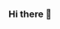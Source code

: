 ### Hi there 👋

<!--
**lilianabounegru/lilianabounegru** is a ✨ _special_ ✨ repository because its `README.md` (this file) appears on your GitHub profile.

I am a Lecturer in Digital Methods at the Department of Digital Humanities, King’s College London. Previously I was a postdoctoral research fellow at the Oxford Internet Institute (University of Oxford). I am also a research associate at the Digital Methods Initiative (University of Amsterdam) and Sciences Po Paris médialab. I co-founded the Public Data Lab, a network of research labs which seeks to facilitate research, democratic engagement and public debate around the future of the data society. 

My research interests include digital media, digital culture, digital journalism, inventive methods for new media research, digital methods, infrastructure studies, platform studies, issue mapping and controversy mapping. My work has been published in New Media & Society, Big Data & Society, Visual Communication and Digital Journalism. I am editor of The Data Journalism Handbook (O’Reilly Media, 2012; University of Amsterdam Press, 2019) translated into 12 languages, and co-investigator of A Field Guide to Fake News and Other Information Disorders, a transnational, multi-institutional research collaboration to develop digital methods to trace the circulation of political misinformation, junk news, memes and trolling practices online (also available in Chinese and Japanese).

More about me can be found at https://lilianabounegru.org/ and https://www.kcl.ac.uk/people/liliana-bounegru

